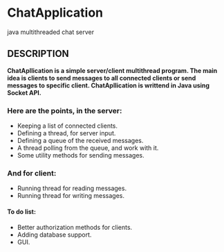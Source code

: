# ChatApplication
java multithreaded chat server 

## DESCRIPTION
**ChatApllication is a simple server/client multithread program.
The main idea is clients to send messages to all connected clients 
or send messages to specific client. ChatApllication is writtend 
in Java using Socket API.**

### Here are the points, in the server:  

 - Keeping a list of connected clients.  
 - Defining a thread, for server input.  
 - Defining a queue of the received messages.  
 - A thread polling from the queue, and work with it.  
 - Some utility methods for sending messages.  

### And for client:
- Running thread for reading messages.  
- Running thread for writing messages.

#### To do list:
- Better authorization methods for clients.
- Adding database support.
- GUI.
